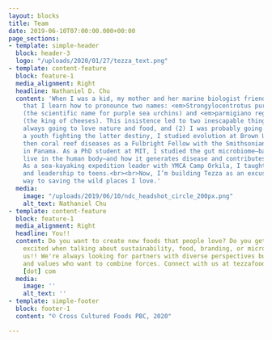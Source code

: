 ```yaml
---
layout: blocks
title: Team
date: 2019-06-10T07:00:00.000+00:00
page_sections:
- template: simple-header
  block: header-3
  logo: "/uploads/2020/01/27/tezza_text.png"
- template: content-feature
  block: feature-1
  media_alignment: Right
  headline: Nathaniel D. Chu
  content: 'When I was a kid, my mother and her marine biologist friends insisted
    that I learn how to pronounce two names: <em>Strongylocentrotus purpuratus</em>
    (the scientific name for purple sea urchins) and <em>parmigiano reggiano</em>
    (the king of cheeses). This insistence led to two inescapable things: (1) I was
    always going to love nature and food, and (2) I was probably going to be a nerd.<br><br>After
    a youth fighting the latter destiny, I studied evolution at Brown University,
    then coral reef diseases as a Fulbright Fellow with the Smithsonian Institution
    in Panama. As a PhD student at MIT, I studied the gut microbiome—bacteria that
    live in the human body—and how it generates disease and contributes to human health.
    As a sea-kayaking expedition leader with YMCA Camp Orkila, I taught communication
    and leadership to teens.<br><br>Now, I’m building Tezza as an excuse to eat my
    way to saving the wild places I love.'
  media:
    image: "/uploads/2019/06/10/ndc_headshot_circle_200px.png"
    alt_text: Nathaniel Chu
- template: content-feature
  block: feature-1
  media_alignment: Right
  headline: You!!
  content: Do you want to create new foods that people love? Do you get indecently
    excited when talking about sustainability, food, branding, or microbiology? Join
    us!! We're always looking for partners with diverse perspectives but shared missions
    and values who want to combine forces. Connect with us at tezzafoods [at] gmail
    [dot] com
  media:
    image: ''
    alt_text: ''
- template: simple-footer
  block: footer-1
  content: "© Cross Cultured Foods PBC, 2020"

---
```

